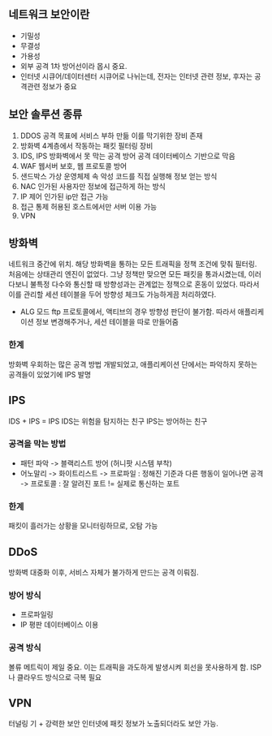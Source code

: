 ## 네트워크 보안이란 
- 기밀성
- 무결성
- 가용성
- 외부 공격 1차 방어선이라 몹시 중요.
- 인터넷 시큐어/데이터센터 시큐어로 나뉘는데, 전자는 인터넷 관련 정보, 후자는 공격관련 정보가 중요

## 보안 솔루션 종류
1. DDOS
공격 목표에 서비스 부하 만듦
이를 막기위한 장비 존재
2. 방화벽
4계층에서 작동하는 패킷 필터링 장비
3. IDS, IPS
방화벽에서 못 막는 공격 방어
공격 데이터베이스 기반으로 막음
4. WAF
웹서버 보호, 웹 프로토콜 방어
5. 샌드박스
가상 운영체제 속 악성 코드를 직접 실행해 정보 얻는 방식
6. NAC
인가된 사용자만 정보에 접근하게 하는 방식
7. IP 제어
인가된 ip만 접근 가능
8. 접근 통제
허용된 호스트에서만 서버 이용 가능
9. VPN

## 방화벽
네트워크 중간에 위치. 해당 방화벽을 통하는 모든 트래픽을 정책 조건에 맞춰 필터링.
처음에는 상태관리 엔진이 없었다. 그냥 정책만 맞으면 모든 패킷을 통과시켰는데, 이러다보니 불특정 다수와 통신할 때 방향성과는 관계없는 정책으로 혼동이 있었다.
따라서 이를 관리할 세션 테이블을 두어 방향성 체크도 가능하게끔 처리하였다.

- ALG 모드
ftp 프로토콜에서, 액티브의 경우 방향성 판단이 불가함. 따라서 애플리케이션 정보 변경해주거나, 세션 테이블을 따로 만들어줌

### 한계
방화벽 우회하는 많은 공격 방법 개발되었고,
애플리케이션 단에서는 파악하지 못하는 공격들이 있었기에
IPS 발명

## IPS
IDS + IPS = IPS
IDS는 위험을 탐지하는 친구
IPS는 방어하는 친구

### 공격을 막는 방법
- 패턴 파악 -> 블랙리스트 방어 (허니팟 시스템 부착)
- 어노말리 -> 화이트리스트
 -> 프로파일 : 정해진 기준과 다른 행동이 일어나면 공격
 -> 프로토콜 : 잘 알려진 포트 != 실제로 통신하는 포트 

### 한계
패킷이 흘러가는 상황을 모니터링하므로, 오탐 가능

## DDoS
방화벽 대중화 이후, 서비스 자체가 불가하게 만드는 공격 이뤄짐.

### 방어 방식
- 프로파일링
- IP 평판 데이터베이스 이용
### 공격 방식
볼류 메트릭이 제일 중요.
이는 트래픽을 과도하게 발생시켜 회선을 못사용하게 함.
ISP나 클라우드 방식으로 극복 필요


## VPN
터널링 기 + 강력한 보안
인터넷에 패킷 정보가 노출되더라도 보안 가능.

